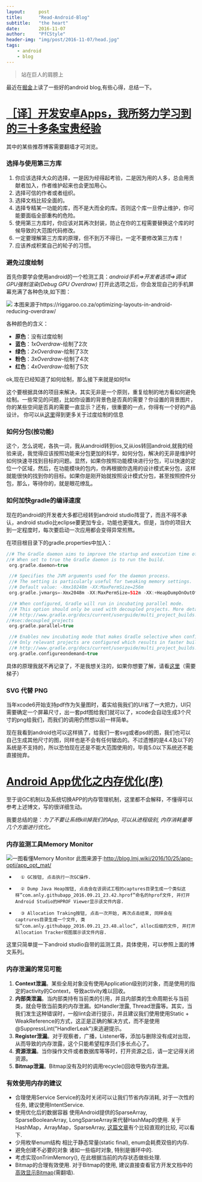 ```yaml
---
layout:		post
title:		"Read-Android-Blog"
subtitle:	"the heart"
date:		2016-11-07
author:		"PfCStyle"
header-img:	"img/post/2016-11-07/head.jpg"
tags:
    - android
    - blog
---
```


> 站在巨人的肩膀上

最近在[掘金](http://gold.xitu.io/)上读了一些好的android blog,有些心得，总结一下。

# [［译］开发安卓Apps，我所努力学习到的三十多条宝贵经验](http://yifeng.studio/2016/10/27/android-develop-30-things-that-experience-made-me-learn-the-hard-way/)

其中的某些推荐博客需要翻墙才可浏览。

### 选择与使用第三方库

1. 你应该选择大众的选择，一是因为经得起考验，二是因为用的人多，总会用贡献者加入，作者维护起来也会更加用心。
2. 选择可信的作者或者组织。
3. 选择文档比较全面的。
4. 选择专精某一功能的库，而不是大而全的库。否则这个库一旦停止维护，你可能要面临全部重构的危险。
5. 使用第三方库时，你应该对其再次封装，防止在你的工程需要替换这个库的时候导致的大范围代码修改。
6. 一定要理解第三方库的原理，但不到万不得已，一定不要修改第三方库！
7. 应该养成积累自己的轮子的习惯。

### 避免过度绘制

首先你要学会使用android的一个检测工具：*android手机=>开发者选项=>调试GPU强制渲染(Debug GPU Overdraw)* 打开此选项之后，你会发现自己的手机屏幕充满了各种色块,如下图：

![](/img/post/2016-11-07/overdraw.png)
本图来源于https://riggaroo.co.za/optimizing-layouts-in-android-reducing-overdraw/

各种颜色的含义：
* **原色**：没有过度绘制
* **蓝色**：*1xOverdraw*-绘制了2次
* **绿色**：*2xOverdraw*-绘制了3次
* **粉色**：*3xOverdraw*-绘制了4次
* **红色**：*4xOverdraw*-绘制了5次

ok,现在已经知道了如何绘制，那么接下来就是如何fix

这个要根据具体的项目来解决，其实无非是一个原则，重复绘制的地方看如何避免绘制。一些常见的问题，比如你设置的背景色是否真的需要？你设置的背景图片，你的某些空间是否真的需要一直显示？还有，很重要的一点，你得有一个好的产品设计。
你可以从[这里](https://riggaroo.co.za/portfolio/book-dash-android-app/)得到更多关于过度绘制的信息

### 如何分包(按功能)
这个，怎么说呢，各执一词，我从android转到ios,又从ios转回android,就我的经验来说，我觉得应该按照功能来分包更加的科学，如何分包，解决的无非是维护时如何快速寻找到目标的问题。显然，如果你按照功能模块进行分包，可以快速的定位一个区域，然后，在功能模块的包内，你再根据你选用的设计模式来分包，这样就能很快的找到你的目标。如果你是刚开始就按照设计模式分包，甚至按照控件分包，那么，等待你的，就是眼花缭乱。

### 如何加快gradle的编译速度
现在的android的开发者大多都已经转到android studio阵营了，而且不得不承认，android studio比eclipse要更加专业，功能也更强大。但是，当你的项目大到一定程度时，每次要启动一次应用都会变得异常煎熬。

在项目根目录下的gradle.properties中加入：


```gradle
//# The Gradle daemon aims to improve the startup and execution time of Gradle. 
//# When set to true the Gradle daemon is to run the build.
 org.gradle.daemon=true

 //# Specifies the JVM arguments used for the daemon process.
 //# The setting is particularly useful for tweaking memory settings.
 //# Default value: -Xmx10248m -XX:MaxPermSize=256m
 org.gradle.jvmargs=-Xmx2048m -XX:MaxPermSize=512m -XX:+HeapDumpOnOutOfMemoryError -Dfile.encoding=UTF-8

 //# When configured, Gradle will run in incubating parallel mode.
 //# This option should only be used with decoupled projects. More details, visit
 //# http://www.gradle.org/docs/current/userguide/multi_project_builds.html
//#sec:decoupled_projects
 org.gradle.parallel=true

 //# Enables new incubating mode that makes Gradle selective when configuring projects.
 //# Only relevant projects are configured which results in faster builds for large multi-projects.
 //# http://www.gradle.org/docs/current/userguide/multi_project_builds.html#sec:configuration_on_demand
 org.gradle.configureondemand=true

```

具体的原理我就不再记录了，不是我想关注的，如果你想要了解，请看[这里](https://medium.com/@cesarmcferreira/speeding-up-gradle-builds-619c442113cb#.n6fmf1pv6)（需要梯子）

### SVG 代替 PNG

当年xcode6开始支持pdf作为矢量图时，着实给我我们的UI省了一大把力，UI只需要确定一个屏幕尺寸，出一套pdf图给我们就可以了，xcode会自动生成3个尺寸的png给我们，而我们的调用仍然想以前一样简单。

现在我看到android也可以这样搞了，给我们一套svg或者psd的图，我们也可以自己生成其他尺寸的图，同样也是不会有任何锯齿的。不过遗憾的是4.4及以下的系统是不支持的，所以恐怕现在还是不能大范围使用的，毕竟5.0以下系统还不能直接抛弃。

# [Android App优化之内存优化(序)](http://www.jianshu.com/p/48475df838d9)

至于说GC机制以及系统切换APP的内存管理机制，这里都不会解释，不懂得可以参考上述博文，写的很详细生动。

我要总结的是：*为了不要让系统kill掉我们的App, 可以从进程级别, 内存消耗量等几个方面进行优化。*

### 内存监测工具Memory Monitor

![一图看懂Memory Monitor](/img/post/2016-11-07/memorymonitor.jpg)
此图来源于:http://blog.lmj.wiki/2016/10/25/app-opti/app_opt_mat/

* 		① GC按钮, 点击执行一次GC操作.
* 		② Dump Java Heap按钮, 点击会在该调试工程的captures目录生成一个类似这样”com.anly.githubapp_2016.09.21_23.42.hprof”命名的hprof文件, 并打开Android Studio的HPROF Viewer显示该文件内容.
* 		③ Allocation Traking按钮, 点击一次开始, 再次点击结束, 同样会在captrures目录生成一个文件, 类似”com.anly.githubapp_2016.09.21_23.48.alloc”, alloc后缀的文件, 并打开Allocation Tracker视图展示该文件内容.

这里只简单提一下android studio自带的监测工具，具体使用，可以参照上面的博文系列。

### 内存泄漏的常见可能

1. **Context泄漏**。某些全局对象没有使用Application级别的对象，而是使用的指定的activity的Context，导致activity难以回收。
2. **内部类泄漏**。当内部类持有当前类的引用，并且内部类的生命周期长与当前类，就会导致当前类的内存泄漏。如Handler泄露, Thread泄露等。其实，当我们发生这种错误时，一般lint会进行提示，并且建议我们使用使用Static + WeakReference的方式，这正是正确的解决方式，而不是使用@SuppressLint("HandlerLeak")来逃避提示。
3. **Register泄漏**。对于观察者，广播，Listener等，添加与删除没有成对出现，从而导致的内存泄露，这个只能希望程序员们多长点心了。
4. **资源泄漏**。当你操作文件或者数据库等等时，打开资源之后，请一定记得关闭资源。
5. **Bitmap泄漏**。Bitmap没有及时的调用recycle()回收导致内存泄漏。

### 有效使用内存的建议

* 	合理使用Service Service的及时关闭可以让我们节省内存消耗, 对于一次性的任务, 建议使用IntentService. 
* 	使用优化后的数据容器 使用Android提供的SparseArray, SparseBooleanArray, LongSparseArray来代替HashMap的使用. 关于HashMap，ArrayMap，SparseArray, [这篇文章](http://www.jianshu.com/p/7b9a1b386265)有个比较直观的比较, 可以看下. 
* 	少用枚举enum结构 相比于静态常量(static final), enum会耗费双倍的内存. 
* 	避免创建不必要的对象 诸如一些临时对象, 特别是循环中的. 
* 	考虑实现onTrimMemory(), 在此根据当前的内存状态做些处理. 
* 	Bitmap的合理有效使用. 对于Bitmap的使用, 建议直接查看官方开发文档中的[高效显示Bitmap](https://developer.android.com/training/displaying-bitmaps/index.html)(需翻墙). 





